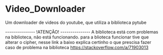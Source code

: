 # Video_Downloader
 Um downloader de videos do youtube, que utiliza a biblioteca pytube

 --------------- !ATENÇÃO! ---------------
A biblioteca está com problemas na biblioteca, não está funcionando.
para a blioteca funcionar tive que alterar o cipher, nesse link a baixo explica certinho o que prescisa fazer caso de problema na biblioteca
https://stackoverflow.com/a/71903013